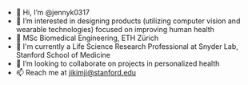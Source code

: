 - 👋 Hi, I’m @jennyk0317
- 🌱 I’m interested in designing products (utilizing computer vision and wearable technologies) focused on improving human health
- 🌱 MSc Biomedical Engineering, ETH Zürich
- 🌱 I'm currently a Life Science Research Professional at Snyder Lab, Stanford School of Medicine
- 🌱 I’m looking to collaborate on projects in personalized health
- 📫 Reach me at jikimji@stanford.edu

<!---
jennyk0317/jennyk0317 is a ✨ special ✨ repository because its `README.md` (this file) appears on your GitHub profile.
You can click the Preview link to take a look at your changes.
--->
